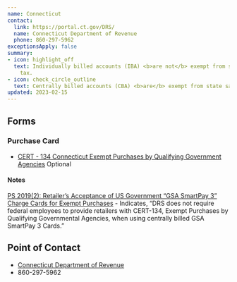 ```yaml
---
name: Connecticut
contact:
  link: https://portal.ct.gov/DRS/
  name: Connecticut Department of Revenue
  phone: 860-297-5962
exceptionsApply: false
summary:
- icon: highlight_off
  text: Individually billed accounts (IBA) <b>are not</b> exempt from state sales
    tax.
- icon: check_circle_outline
  text: Centrally billed accounts (CBA) <b>are</b> exempt from state sales tax.
updated: 2023-02-15
---
```


## Forms

### Purchase Card

* [CERT - 134 Connecticut Exempt Purchases by Qualifying Government Agencies](https://portal.ct.gov/DRS/Sales-Tax/Exemption-Certificates) <span class="usa-tag">Optional</span>

#### Notes

[PS 2019(2): Retailer’s Acceptance of US Government “GSA SmartPay 3” Charge Cards for Exempt Purchases](https://portal.ct.gov/-/media/DRS/Publications/pubsps/2019/PS-2019(1).pdf?la=en") - Indicates, “DRS does not require federal employees to provide retailers with CERT-134, Exempt Purchases by Qualifying Governmental Agencies, when using centrally billed GSA SmartPay 3 Cards.”

## Point of Contact
- [Connecticut Department of Revenue](https://portal.ct.gov/DRS/)
- 860-297-5962